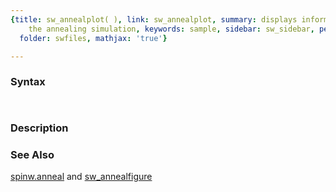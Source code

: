 ```yaml
---
{title: sw_annealplot( ), link: sw_annealplot, summary: displays information about
    the annealing simulation, keywords: sample, sidebar: sw_sidebar, permalink: sw_annealplot.html,
  folder: swfiles, mathjax: 'true'}

---
```


### Syntax

` `

### Description



### See Also

[spinw.anneal](spinw_anneal.html) and [sw_annealfigure](sw_annealfigure.html)

